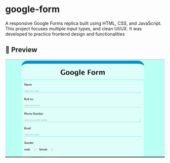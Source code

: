 # google-form
A responsive Google Forms replica built using HTML, CSS, and JavaScript. This project focuses multiple input types, and clean UI/UX. It was developed to practice frontend design and functionalities
## 📸 Preview

![Preview](./image.png)
